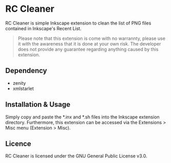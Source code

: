 # RC Cleaner 

RC Cleaner is simple Inkscape extension to clean the list of PNG files contained in Inkscape's Recent List. 

> Please note that this extension is come with no warrannty, please use it with the awareness that it is done at your own risk. 
> The developer does not provide any guarantee regarding anything caused by this extension.

## Dependency
- zenity
- xmlstarlet


## Installation & Usage

Simply copy and paste the *.inx and *.sh files into the Inkscape extension directory. Furthermore, this extension can be accessed via the Extensions > Misc menu (Extension > Misc).


## Licence
RC Cleaner is licensed under the GNU General Public License v3.0.
